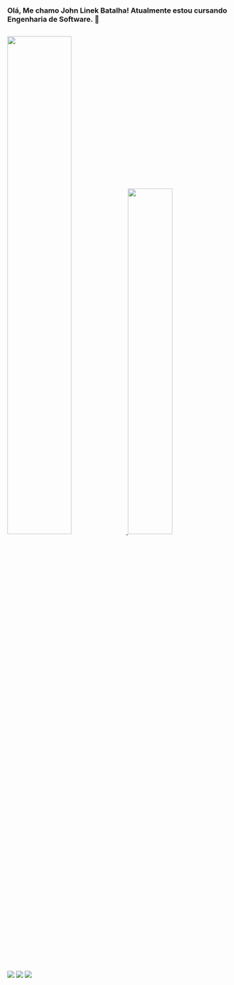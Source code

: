 ### Olá, Me chamo John Linek Batalha! Atualmente estou cursando Engenharia de Software. 👋

##

<div>
  <a href='https://github.com/John-Linek/github-readme-stats'>
    <img src='https://github-readme-stats.vercel.app/api?username=John-Linek&count_private=true&show_icons=true&theme=github_dark' width="54%">
    <img src='https://github-readme-stats.vercel.app/api/top-langs/?username=John-Linek&theme=github_dark&layout=compact' width="45%">
  </a>
</div>

##

<div> 
  <a href="https://discord.com/users/JLB#7381" target="_blank"><img src="https://img.shields.io/badge/Discord-7289DA?style=for-the-badge&logo=discord&logoColor=white" target="_blank"></a> 
  <a href="https://criarmeulink.com.br/u/1657995437" target="_blank"><img src="https://img.shields.io/badge/-Gmail-%23333?style=for-the-badge&logo=gmail&logoColor=white" target="_blank"></a>
  <a href="https://www.linkedin.com/in/john-linek-batalha-27243b16b/" target="_blank"><img src="https://img.shields.io/badge/-LinkedIn-%230077B5?style=for-the-badge&logo=linkedin&logoColor=white" target="_blank"></a> 
</div>

